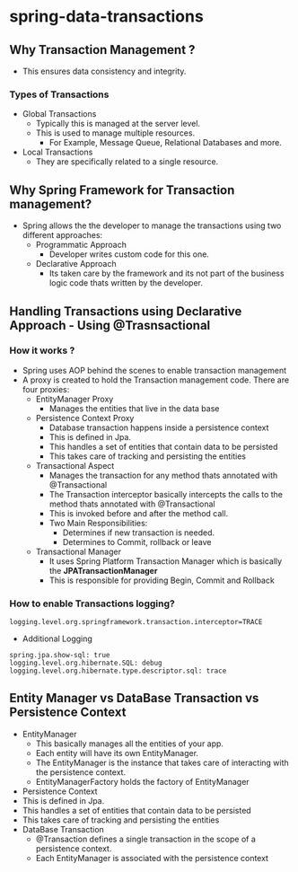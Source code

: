 # spring-data-transactions

## Why Transaction Management ?

- This ensures data consistency and integrity.

### Types of Transactions

- Global Transactions
  - Typically this is managed at the server level.
  - This is used to manage multiple resources.
    - For Example, Message Queue, Relational Databases and more.
- Local Transactions
  - They are specifically related to a single resource.

## Why Spring Framework for Transaction management?

- Spring allows the the developer to manage the transactions using two different approaches:
  - Programmatic Approach
    - Developer writes custom code for this one.
  - Declarative Approach
    - Its taken care by the framework and its not part of the business logic code thats written by the developer.

## Handling Transactions using Declarative Approach - Using @Trasnsactional

### How it works ?

- Spring uses AOP behind the scenes to enable transaction management
- A proxy is created to hold the Transaction management code. There are four proxies:
  - EntityManager Proxy
    - Manages the entities that live in the data base
  - Persistence Context Proxy
    - Database transaction happens inside a persistence context
    - This is defined in Jpa.
    - This handles a set of entities that contain data to be persisted
    - This takes care of tracking and persisting the entities
  - Transactional Aspect
    - Manages the transaction for any method thats annotated with @Transactional
    - The Transaction interceptor basically intercepts the calls to the method thats annotated with @Transactional
    - This is invoked before and after the method call.
    - Two Main Responsibilities:
      - Determines if new transaction is needed.
      - Determines to Commit, rollback or leave
  - Transactional Manager
    - It uses Spring Platform Transaction Manager which is basically the **JPATransactionManager**
    - This is responsible for providing Begin, Commit and Rollback

### How to enable Transactions logging?

```
logging.level.org.springframework.transaction.interceptor=TRACE
```

-  Additional Logging

```
spring.jpa.show-sql: true
logging.level.org.hibernate.SQL: debug
logging.level.org.hibernate.type.descriptor.sql: trace
```

## Entity Manager vs DataBase Transaction vs Persistence Context

- EntityManager
  - This basically manages all the entities of your app.
  - Each entity will have its own EntityManager.
  - The EntityManager is the instance that takes care of interacting with the persistence context.
  - EntityManagerFactory holds the factory of EntityManager
-  Persistence Context
  - This is defined in Jpa.
  - This handles a set of entities that contain data to be persisted
  - This takes care of tracking and persisting the entities
- DataBase Transaction  
  - @Transaction defines a single transaction in the scope of a persistence context.
  - Each EntityManager is associated with the persistence context
